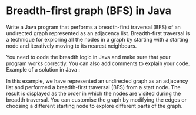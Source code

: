 # Breadth-first graph (BFS) in Java
Write a Java program that performs a breadth-first traversal (BFS) of an undirected graph represented as an adjacency list. Breadth-first traversal is a technique for exploring all the nodes in a graph by starting with a starting node and iteratively moving to its nearest neighbours.

You need to code the breadth logic in Java and make sure that your program works correctly. You can also add comments to explain your code.
Example of a solution in Java :

In this example, we have represented an undirected graph as an adjacency list and performed a breadth-first traversal (BFS) from a start node. The result is displayed as the order in which the nodes are visited during the breadth traversal. You can customise the graph by modifying the edges or choosing a different starting node to explore different parts of the graph.
